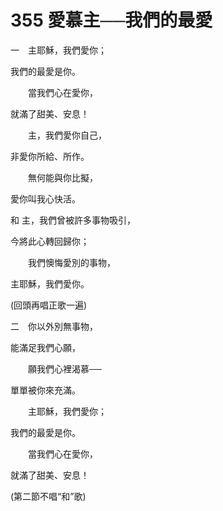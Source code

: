 # 355 愛慕主──我們的最愛

一　主耶穌，我們愛你；

我們的最愛是你。

　　當我們心在愛你，

就滿了甜美、安息！

　　主，我們愛你自己，

非愛你所給、所作。

　　無何能與你比擬，

愛你叫我心快活。

和 主，我們曾被許多事物吸引，

今將此心轉回歸你；

　　我們懊悔愛別的事物，

主耶穌，我們愛你。

(回頭再唱正歌一遍)

二　你以外別無事物，

能滿足我們心願，

　　願我們心裡渴慕──

單單被你來充滿。

　　主耶穌，我們愛你；

我們的最愛是你。

　　當我們心在愛你，

就滿了甜美、安息！

(第二節不唱“和”歌)

